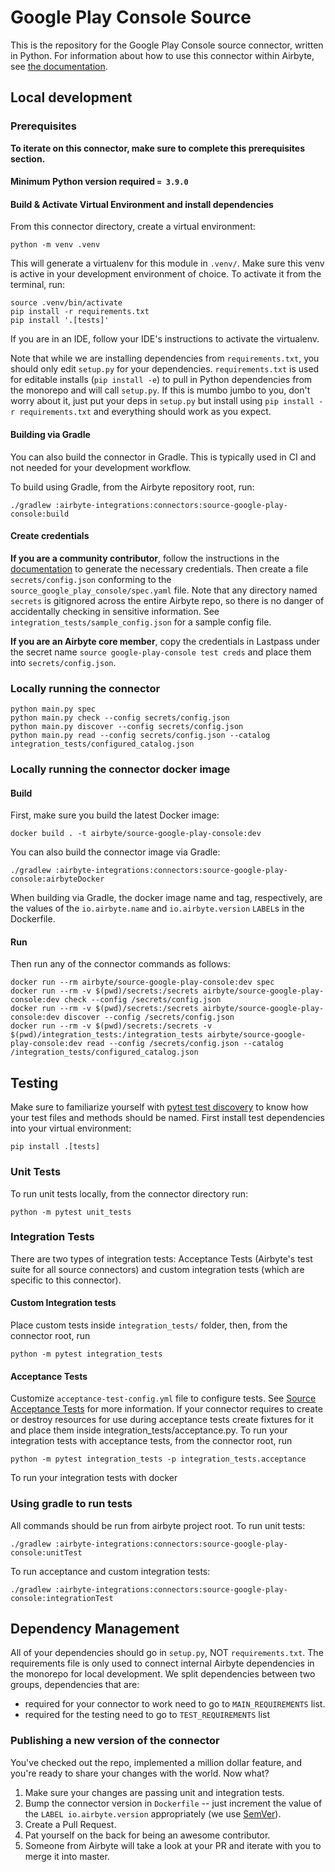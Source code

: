 # Google Play Console Source

This is the repository for the Google Play Console source connector, written in Python.
For information about how to use this connector within Airbyte, see [the documentation](https://docs.airbyte.com/integrations/sources/google-play-console).

## Local development

### Prerequisites
**To iterate on this connector, make sure to complete this prerequisites section.**

#### Minimum Python version required `= 3.9.0`

#### Build & Activate Virtual Environment and install dependencies
From this connector directory, create a virtual environment:
```
python -m venv .venv
```

This will generate a virtualenv for this module in `.venv/`. Make sure this venv is active in your
development environment of choice. To activate it from the terminal, run:
```
source .venv/bin/activate
pip install -r requirements.txt
pip install '.[tests]'
```
If you are in an IDE, follow your IDE's instructions to activate the virtualenv.

Note that while we are installing dependencies from `requirements.txt`, you should only edit `setup.py` for your dependencies. `requirements.txt` is
used for editable installs (`pip install -e`) to pull in Python dependencies from the monorepo and will call `setup.py`.
If this is mumbo jumbo to you, don't worry about it, just put your deps in `setup.py` but install using `pip install -r requirements.txt` and everything
should work as you expect.

#### Building via Gradle
You can also build the connector in Gradle. This is typically used in CI and not needed for your development workflow.

To build using Gradle, from the Airbyte repository root, run:
```
./gradlew :airbyte-integrations:connectors:source-google-play-console:build
```

#### Create credentials
**If you are a community contributor**, follow the instructions in the [documentation](https://docs.airbyte.com/integrations/sources/google-play-console)
to generate the necessary credentials. Then create a file `secrets/config.json` conforming to the `source_google_play_console/spec.yaml` file.
Note that any directory named `secrets` is gitignored across the entire Airbyte repo, so there is no danger of accidentally checking in sensitive information.
See `integration_tests/sample_config.json` for a sample config file.

**If you are an Airbyte core member**, copy the credentials in Lastpass under the secret name `source google-play-console test creds`
and place them into `secrets/config.json`.

### Locally running the connector
```
python main.py spec
python main.py check --config secrets/config.json
python main.py discover --config secrets/config.json
python main.py read --config secrets/config.json --catalog integration_tests/configured_catalog.json
```

### Locally running the connector docker image

#### Build
First, make sure you build the latest Docker image:
```
docker build . -t airbyte/source-google-play-console:dev
```

You can also build the connector image via Gradle:
```
./gradlew :airbyte-integrations:connectors:source-google-play-console:airbyteDocker
```
When building via Gradle, the docker image name and tag, respectively, are the values of the `io.airbyte.name` and `io.airbyte.version` `LABEL`s in
the Dockerfile.

#### Run
Then run any of the connector commands as follows:
```
docker run --rm airbyte/source-google-play-console:dev spec
docker run --rm -v $(pwd)/secrets:/secrets airbyte/source-google-play-console:dev check --config /secrets/config.json
docker run --rm -v $(pwd)/secrets:/secrets airbyte/source-google-play-console:dev discover --config /secrets/config.json
docker run --rm -v $(pwd)/secrets:/secrets -v $(pwd)/integration_tests:/integration_tests airbyte/source-google-play-console:dev read --config /secrets/config.json --catalog /integration_tests/configured_catalog.json
```
## Testing
Make sure to familiarize yourself with [pytest test discovery](https://docs.pytest.org/en/latest/goodpractices.html#test-discovery) to know how your test files and methods should be named.
First install test dependencies into your virtual environment:
```
pip install .[tests]
```
### Unit Tests
To run unit tests locally, from the connector directory run:
```
python -m pytest unit_tests
```

### Integration Tests
There are two types of integration tests: Acceptance Tests (Airbyte's test suite for all source connectors) and custom integration tests (which are specific to this connector).
#### Custom Integration tests
Place custom tests inside `integration_tests/` folder, then, from the connector root, run
```
python -m pytest integration_tests
```
#### Acceptance Tests
Customize `acceptance-test-config.yml` file to configure tests. See [Source Acceptance Tests](https://docs.airbyte.com/connector-development/testing-connectors/source-acceptance-tests-reference) for more information.
If your connector requires to create or destroy resources for use during acceptance tests create fixtures for it and place them inside integration_tests/acceptance.py.
To run your integration tests with acceptance tests, from the connector root, run
```
python -m pytest integration_tests -p integration_tests.acceptance
```
To run your integration tests with docker

### Using gradle to run tests
All commands should be run from airbyte project root.
To run unit tests:
```
./gradlew :airbyte-integrations:connectors:source-google-play-console:unitTest
```
To run acceptance and custom integration tests:
```
./gradlew :airbyte-integrations:connectors:source-google-play-console:integrationTest
```

## Dependency Management
All of your dependencies should go in `setup.py`, NOT `requirements.txt`. The requirements file is only used to connect internal Airbyte dependencies in the monorepo for local development.
We split dependencies between two groups, dependencies that are:
* required for your connector to work need to go to `MAIN_REQUIREMENTS` list.
* required for the testing need to go to `TEST_REQUIREMENTS` list

### Publishing a new version of the connector
You've checked out the repo, implemented a million dollar feature, and you're ready to share your changes with the world. Now what?
1. Make sure your changes are passing unit and integration tests.
1. Bump the connector version in `Dockerfile` -- just increment the value of the `LABEL io.airbyte.version` appropriately (we use [SemVer](https://semver.org/)).
1. Create a Pull Request.
1. Pat yourself on the back for being an awesome contributor.
1. Someone from Airbyte will take a look at your PR and iterate with you to merge it into master.
